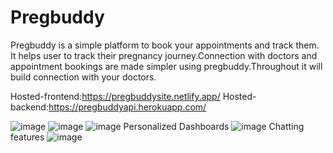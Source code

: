 # Pregbuddy

<p>Pregbuddy is a simple platform to book your appointments and track them. It helps user to track their pregnancy journey.Connection with doctors and appointment bookings are made simpler using pregbuddy.Throughout it will build connection with your doctors. </p>

Hosted-frontend:https://pregbuddysite.netlify.app/
Hosted-backend:https://pregbuddyapi.herokuapp.com/

![image](https://user-images.githubusercontent.com/74129295/162590345-ecc733ac-e16f-4aa4-9438-075470b25bd0.png)
![image](https://user-images.githubusercontent.com/74129295/162590382-cf130825-d14c-416b-bcbe-3a2c256ed2a4.png)
![image](https://user-images.githubusercontent.com/74129295/162590371-ea28ec6c-da76-425d-9968-f6bb4805eb8c.png)
Personalized Dashboards
![image](https://user-images.githubusercontent.com/74129295/162590421-08ad2614-5e51-47d0-a5c3-f917c2134ffb.png)
Chatting features
![image](https://user-images.githubusercontent.com/74129295/162590434-e796701a-4260-4b68-9b1a-bc3f8410248b.png)

